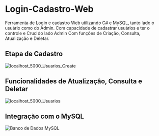# Login-Cadastro-Web
Ferramenta de Login e cadastro Web utilizando C# e MySQL, tanto lado o usuário como do Admin.
Com capacidade de cadastrar usuários e ter o controle e Crud do lado Admin
Com funçôes de Criação, Consulta, Atualização e Deletar.


## Etapa de Cadastro
![localhost_5000_Usuarios_Create](https://user-images.githubusercontent.com/65605919/90548579-8bb30a80-e163-11ea-863b-e4cc64edfd3d.png)

## Funcionalidades de Atualizaçâo, Consulta e Deletar
![localhost_5000_Usuarios](https://user-images.githubusercontent.com/65605919/90548985-31ff1000-e164-11ea-9deb-9b4502cc0990.png)

## Integração com o MySQL

![Banco de Dados MySQL](https://user-images.githubusercontent.com/65605919/90549127-683c8f80-e164-11ea-8a7c-ea6e3086d217.png)

